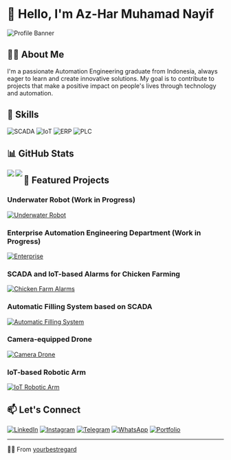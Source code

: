 # 👋 Hello, I'm Az-Har Muhamad Nayif 

![Profile Banner](https://via.placeholder.com/1500x500)

## 👨‍💻 About Me

I'm a passionate Automation Engineering graduate from Indonesia, always eager to learn and create innovative solutions. My goal is to contribute to projects that make a positive impact on people's lives through technology and automation.

## 🚀 Skills

![SCADA](https://img.shields.io/badge/-SCADA-007ACC?style=flat-square&logo=industry&logoColor=white)
![IoT](https://img.shields.io/badge/-IoT-FF6F00?style=flat-square&logo=internetofthings&logoColor=white)
![ERP](https://img.shields.io/badge/-ERP-4A154B?style=flat-square&logo=sap&logoColor=white)
![PLC](https://img.shields.io/badge/-PLC-FF4088?style=flat-square&logo=siemens&logoColor=white)

## 📊 GitHub Stats

<img align="left" src="https://github-readme-stats.vercel.app/api?username=yourbestregard&show_icons=true&theme=radical" />
<img align="left" src="https://github-readme-stats.vercel.app/api/top-langs/?username=yourbestregard&layout=compact&theme=radical" />

## 🌟 Featured Projects

### Underwater Robot (Work in Progress)
[![Underwater Robot](https://github-readme-stats.vercel.app/api/pin/?username=yourbestregard&repo=underwater-robot&theme=dark)](https://github.com/yourbestregard/underwater-robot)

### Enterprise Automation Engineering Department  (Work in Progress)
[![Enterprise](https://github-readme-stats.vercel.app/api/pin/?username=yourbestregard&repo=enterprise-ae&theme=dark)](https://github.com/yourbestregard/underwater-robot)


### SCADA and IoT-based Alarms for Chicken Farming
[![Chicken Farm Alarms](https://github-readme-stats.vercel.app/api/pin/?username=yourbestregard&repo=chicken-farm-alarms&theme=dark)](https://github.com/yourbestregard/chicken-farm-alarms)

### Automatic Filling System based on SCADA
[![Automatic Filling System](https://github-readme-stats.vercel.app/api/pin/?username=yourbestregard&repo=automatic-filling-system&theme=dark)](https://github.com/yourbestregard/automatic-filling-system)

### Camera-equipped Drone
[![Camera Drone](https://github-readme-stats.vercel.app/api/pin/?username=yourbestregard&repo=camera-drone&theme=dark)](https://github.com/yourbestregard/camera-drone)

### IoT-based Robotic Arm
[![IoT Robotic Arm](https://github-readme-stats.vercel.app/api/pin/?username=yourbestregard&repo=iot-robotic-arm&theme=dark)](https://github.com/yourbestregard/iot-robotic-arm)

## 📫 Let's Connect

[![LinkedIn](https://img.shields.io/badge/-LinkedIn-0077B5?style=flat-square&logo=LinkedIn&logoColor=white)](https://www.linkedin.com/in/az-har-muhamad-nayif/)
[![Instagram](https://img.shields.io/badge/-Instagram-E4405F?style=flat-square&logo=Instagram&logoColor=white)](https://www.instagram.com/azmunaa/)
[![Telegram](https://img.shields.io/badge/-Telegram-2CA5E0?style=flat-square&logo=Telegram&logoColor=white)](https://t.me/yourbestregard)
[![WhatsApp](https://img.shields.io/badge/-WhatsApp-25D366?style=flat-square&logo=WhatsApp&logoColor=white)](https://wa.me/6289637959933)
[![Portfolio](https://img.shields.io/badge/-Portfolio-000000?style=flat-square&logo=About.me&logoColor=white)](https://github.com/yourbestregard)

---

🫰🏻 From [yourbestregard](https://github.com/yourbestregard)

